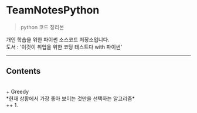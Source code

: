 # TeamNotesPython

> python 코드 정리본<br/>

개인 학습을 위한 파이썬 소스코드 저장소입니다.<br/>
도서 : '이것이 취업을 위한 코딩 테스트다 with 파이썬'<br/>

---
## Contents
<br/>
+ Greedy<br/>
*현재 상황에서 가장 좋아 보이는 것만을 선택하는 알고리즘*<br/>
++ 1.
